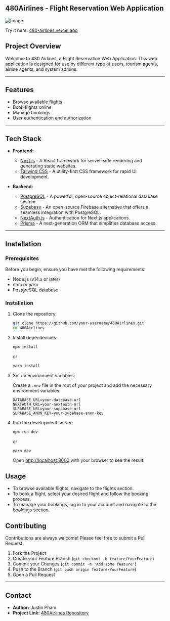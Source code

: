 ## 480Airlines - Flight Reservation Web Application

![image](https://github.com/justin-phxm/Fork-ENSF480-Final-Project/assets/113923596/bfd5dc9f-cdb9-4613-8f54-b35464f5e411)

Try it here: [480-airlines.vercel.app](https://480-airlines.vercel.app)

## Project Overview

Welcome to 480 Airlines, a Flight Reservation Web Application. This web application is designed for use by different type of users, tourism agents, airline agents, and system admins.

---
## Features

- Browse available flights
- Book flights online
- Manage bookings
- User authentication and authorization

---

## Tech Stack

- **Frontend:**
  - [Next.js](https://nextjs.org/) - A React framework for server-side rendering and generating static websites.
  - [Tailwind CSS](https://tailwindcss.com/) - A utility-first CSS framework for rapid UI development.

- **Backend:**
  - [PostgreSQL](https://www.postgresql.org/) - A powerful, open-source object-relational database system.
  - [Supabase](https://supabase.io/) - An open-source Firebase alternative that offers a seamless integration with PostgreSQL.
  - [NextAuth.js](https://next-auth.js.org/) - Authentication for Next.js applications.
  - [Prisma](https://www.prisma.io/) - A next-generation ORM that simplifies database access.

---

## Installation

### Prerequisites

Before you begin, ensure you have met the following requirements:

- Node.js (v14.x or later)
- npm or yarn
- PostgreSQL database

### Installation

1. Clone the repository:

    ```bash
    git clone https://github.com/your-username/480Airlines.git
    cd 480Airlines
    ```

2. Install dependencies:

    ```bash
    npm install
    ```

    or

    ```bash
    yarn install
    ```

3. Set up environment variables:

    Create a `.env` file in the root of your project and add the necessary environment variables:

    ```env
    DATABASE_URL=your-database-url
    NEXTAUTH_URL=your-nextauth-url
    SUPABASE_URL=your-supabase-url
    SUPABASE_ANON_KEY=your-supabase-anon-key
    ```

4. Run the development server:

    ```bash
    npm run dev
    ```

    or

    ```bash
    yarn dev
    ```

    Open [http://localhost:3000](http://localhost:3000) with your browser to see the result.

## Usage

- To browse available flights, navigate to the flights section.
- To book a flight, select your desired flight and follow the booking process.
- To manage your bookings, log in to your account and navigate to the bookings section.

## Contributing

Contributions are always welcome! Please feel free to submit a Pull Request.

1. Fork the Project
2. Create your Feature Branch (`git checkout -b feature/YourFeature`)
3. Commit your Changes (`git commit -m 'Add some feature'`)
4. Push to the Branch (`git push origin feature/YourFeature`)
5. Open a Pull Request

---

## Contact

- **Author:** Justin Pham
- **Project Link:** [480Airlines Repository](https://github.com/justin-phxm/480-airlines)

